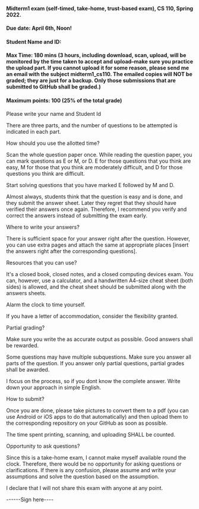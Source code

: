#### Midterm1 exam (self-timed, take-home, trust-based exam), CS 110, Spring 2022.		

#### Due date: April 6th, Noon!

#### Student Name and ID: 	

#### Max Time: 180 mins (3 hours, including download, scan, upload, will be monitored by the time taken to accept and upload–make sure you practice the upload part. If you cannot upload it for some reason, please send me an email with the subject midterm1_cs110. The emailed copies will NOT be graded; they are just for a backup. Only those submissions that are submitted to GitHub shall be graded.)
#### Maximum points: 100 (25% of the total grade)

Please write your name and Student Id

There are three parts, and the number of questions to be attempted is indicated in each part. 

How should you use the allotted time?

Scan the whole question paper once. While reading the question paper, you can mark questions as E or M, or D. E for those questions that you think are easy, M for those that you think are moderately difficult, and D for those questions you think are difficult. 

  Start solving questions that you have marked E followed by M and D. 

Almost always, students think that the question is easy and is done, and they submit the answer sheet. Later they regret that they should have verified their answers once again. Therefore, I recommend you verify and correct the answers instead of submitting the exam early.

Where to write your answers? 

There is sufficient space for your answer right after the question. However, you can use extra pages and attach the same at appropriate places [insert the answers right after the corresponding questions]. 

Resources that you can use? 

It's a closed book, closed notes, and a closed computing devices exam. You can, however, use a calculator, and a handwritten A4-size cheat sheet (both sides) is allowed, and the cheat sheet should be submitted along with the answers sheets.

Alarm the clock to time yourself.

If you have a letter of accommodation, consider the flexibility granted.  

Partial grading?

Make sure you write the as accurate output as possible. Good answers shall be rewarded.

Some questions may have multiple subquestions. Make sure you answer all parts of the question. If you answer only partial questions, partial grades shall be awarded.

I focus on the process, so if you dont know the complete answer. Write down your approach in simple English. 

How to submit?

Once you are done, please take pictures to convert them to a pdf (you can use Android or iOS apps to do that automatically) and then upload them to the corresponding repository on your GitHub as soon as possible. 

The time spent printing, scanning, and uploading SHALL be counted. 

Opportunity to ask questions?

Since this is a take-home exam, I cannot make myself available round the clock. Therefore, there would be no opportunity for asking questions or clarifications. If there is any confusion, please assume and write your assumptions and solve the question based on the assumption. 

I declare that I will not share this exam with anyone at any point. 

------Sign here----
